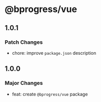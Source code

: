 # @bprogress/vue

## 1.0.1

### Patch Changes

- chore: improve `package.json` description

## 1.0.0

### Major Changes

- feat: create `@bprogress/vue` package
